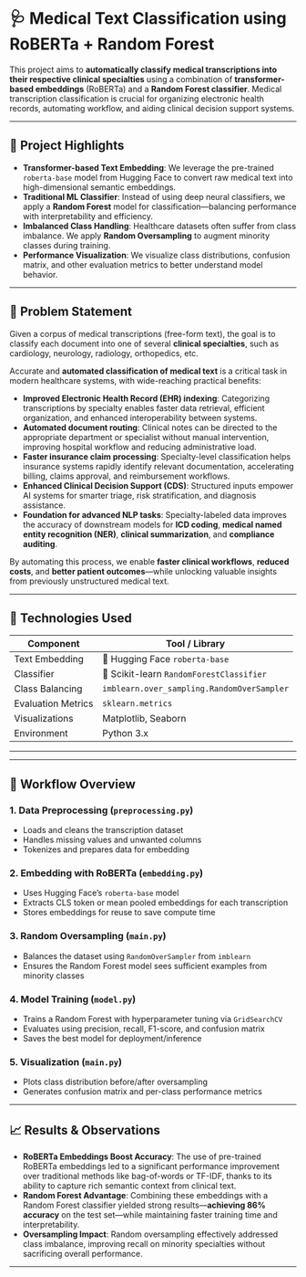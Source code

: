 # 🩺 Medical Text Classification using RoBERTa + Random Forest

This project aims to **automatically classify medical transcriptions into their respective clinical specialties** using a combination of **transformer-based embeddings** (RoBERTa) and a **Random Forest classifier**. Medical transcription classification is crucial for organizing electronic health records, automating workflow, and aiding clinical decision support systems.

---

## 🧠 Project Highlights

- **Transformer-based Text Embedding**: We leverage the pre-trained `roberta-base` model from Hugging Face to convert raw medical text into high-dimensional semantic embeddings.
- **Traditional ML Classifier**: Instead of using deep neural classifiers, we apply a **Random Forest** model for classification—balancing performance with interpretability and efficiency.
- **Imbalanced Class Handling**: Healthcare datasets often suffer from class imbalance. We apply **Random Oversampling** to augment minority classes during training.
- **Performance Visualization**: We visualize class distributions, confusion matrix, and other evaluation metrics to better understand model behavior.

---
## 🧪 Problem Statement

Given a corpus of medical transcriptions (free-form text), the goal is to classify each document into one of several **clinical specialties**, such as cardiology, neurology, radiology, orthopedics, etc.

Accurate and **automated classification of medical text** is a critical task in modern healthcare systems, with wide-reaching practical benefits:

- **Improved Electronic Health Record (EHR) indexing**: Categorizing transcriptions by specialty enables faster data retrieval, efficient organization, and enhanced interoperability between systems.
- **Automated document routing**: Clinical notes can be directed to the appropriate department or specialist without manual intervention, improving hospital workflow and reducing administrative load.
- **Faster insurance claim processing**: Specialty-level classification helps insurance systems rapidly identify relevant documentation, accelerating billing, claims approval, and reimbursement workflows.
- **Enhanced Clinical Decision Support (CDS)**: Structured inputs empower AI systems for smarter triage, risk stratification, and diagnosis assistance.
- **Foundation for advanced NLP tasks**: Specialty-labeled data improves the accuracy of downstream models for **ICD coding**, **medical named entity recognition (NER)**, **clinical summarization**, and **compliance auditing**.

By automating this process, we enable **faster clinical workflows**, **reduced costs**, and **better patient outcomes**—while unlocking valuable insights from previously unstructured medical text.


---

## 🧰 Technologies Used

| Component                  | Tool / Library                         |
|---------------------------|----------------------------------------|
| Text Embedding            | 🤗 Hugging Face `roberta-base`         |
| Classifier                | 🌲 Scikit-learn `RandomForestClassifier` |
| Class Balancing           | `imblearn.over_sampling.RandomOverSampler` |
| Evaluation Metrics        | `sklearn.metrics`                      |
| Visualizations            | Matplotlib, Seaborn                    |
| Environment               | Python 3.x                             |

---

---

## 🚀 Workflow Overview

### 1. Data Preprocessing (`preprocessing.py`)
- Loads and cleans the transcription dataset
- Handles missing values and unwanted columns
- Tokenizes and prepares data for embedding

### 2. Embedding with RoBERTa (`embedding.py`)
- Uses Hugging Face’s `roberta-base` model
- Extracts CLS token or mean pooled embeddings for each transcription
- Stores embeddings for reuse to save compute time

### 3. Random Oversampling (`main.py`)
- Balances the dataset using `RandomOverSampler` from `imblearn`
- Ensures the Random Forest model sees sufficient examples from minority classes

### 4. Model Training (`model.py`)
- Trains a Random Forest with hyperparameter tuning via `GridSearchCV`
- Evaluates using precision, recall, F1-score, and confusion matrix
- Saves the best model for deployment/inference

### 5. Visualization (`main.py`)
- Plots class distribution before/after oversampling
- Generates confusion matrix and per-class performance metrics

---

## 📈 Results & Observations

- **RoBERTa Embeddings Boost Accuracy**: The use of pre-trained RoBERTa embeddings led to a significant performance improvement over traditional methods like bag-of-words or TF-IDF, thanks to its ability to capture rich semantic context from clinical text.
- **Random Forest Advantage**: Combining these embeddings with a Random Forest classifier yielded strong results—**achieving 86% accuracy** on the test set—while maintaining faster training time and interpretability.
- **Oversampling Impact**: Random oversampling effectively addressed class imbalance, improving recall on minority specialties without sacrificing overall performance.

---




